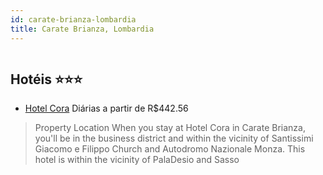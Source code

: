 ```yaml
---
id: carate-brianza-lombardia
title: Carate Brianza, Lombardia
---
```


<center><img src="https://assets.cosmos-data.com/1/10b2ef75f64c8407a0b6d733bced3a0e/381237.jpg" alt="" /></center>


## Hotéis ⭐️⭐️⭐️

-    [Hotel Cora](https://www.hurb.com/aud/https://www.hurb.com/hoteis/carate-brianza/hotel-cora-JNP-JP162575?cmp=18055) Diárias a partir de R$442.56
   > Property Location When you stay at Hotel Cora in Carate Brianza, you&apos;ll be in the business district and within the vicinity of Santissimi Giacomo e Filippo Church and Autodromo Nazionale Monza. This hotel is within the vicinity of PalaDesio and Sasso
